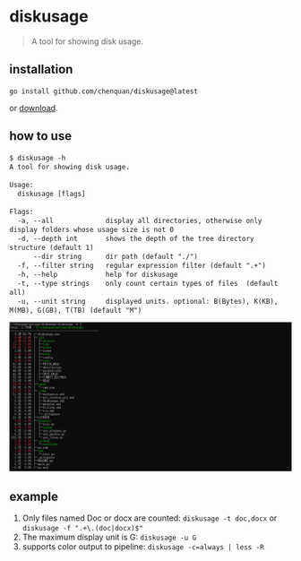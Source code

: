 # diskusage

> A tool for showing disk usage.

## installation

```shell
go install github.com/chenquan/diskusage@latest
```
or [download](https://github.com/chenquan/diskusage/releases).

## how to use

```
$ diskusage -h
A tool for showing disk usage.

Usage:
  diskusage [flags]

Flags:
  -a, --all             display all directories, otherwise only display folders whose usage size is not 0
  -d, --depth int       shows the depth of the tree directory structure (default 1)
      --dir string      dir path (default "./")
  -f, --filter string   regular expression filter (default ".+")
  -h, --help            help for diskusage
  -t, --type strings    only count certain types of files  (default all)
  -u, --unit string     displayed units. optional: B(Bytes), K(KB), M(MB), G(GB), T(TB) (default "M")
```

![](image/cmd.png)

## example
1. Only files named Doc or docx are counted: `diskusage -t doc,docx` or `diskusage -f ".+\.(doc|docx)$"`
2. The maximum display unit is G: `diskusage -u G`
3. supports color output to pipeline: `diskusage -c=always | less -R`
